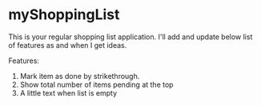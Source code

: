 # myShoppingList

This is your regular shopping list application. I'll add and update below list of features as and when I get ideas.


Features:
1. Mark item as done by strikethrough.
2. Show total number of items pending at the top
3. A little text when list is empty
